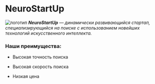 # **NeuroStartUp**
![логотип](https://camo.githubusercontent.com/79ee96a8b8fa098c44d1ca302006f24d008408a1c22fc13260437214d705a23d/68747470733a2f2f6e65746f6c6f67792d636f64652e6769746875622e696f2f6769742d686f6d65776f726b732f696e74726f64756374696f6e2f6173736574732f6c6f676f2e706e67)
***NeuroStartUp** — динамически развивающийся стартап, специализирующийся на поиске с использованием новейших технологий искусственного интеллекта.*



 ### **Наши преимущества:**

* Высокая точность поиска

* Высокая скорость поиска

* Низкая цена


